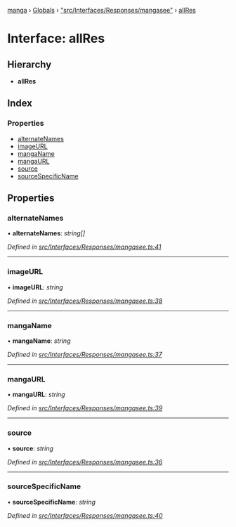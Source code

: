 [manga](../README.md) › [Globals](../globals.md) › ["src/Interfaces/Responses/mangasee"](../modules/_src_interfaces_responses_mangasee_.md) › [allRes](_src_interfaces_responses_mangasee_.allres.md)

# Interface: allRes

## Hierarchy

* **allRes**

## Index

### Properties

* [alternateNames](_src_interfaces_responses_mangasee_.allres.md#alternatenames)
* [imageURL](_src_interfaces_responses_mangasee_.allres.md#imageurl)
* [mangaName](_src_interfaces_responses_mangasee_.allres.md#manganame)
* [mangaURL](_src_interfaces_responses_mangasee_.allres.md#mangaurl)
* [source](_src_interfaces_responses_mangasee_.allres.md#source)
* [sourceSpecificName](_src_interfaces_responses_mangasee_.allres.md#sourcespecificname)

## Properties

###  alternateNames

• **alternateNames**: *string[]*

*Defined in [src/Interfaces/Responses/mangasee.ts:41](https://github.com/tushar1210/manga-node/blob/3ac409b/src/Interfaces/Responses/mangasee.ts#L41)*

___

###  imageURL

• **imageURL**: *string*

*Defined in [src/Interfaces/Responses/mangasee.ts:38](https://github.com/tushar1210/manga-node/blob/3ac409b/src/Interfaces/Responses/mangasee.ts#L38)*

___

###  mangaName

• **mangaName**: *string*

*Defined in [src/Interfaces/Responses/mangasee.ts:37](https://github.com/tushar1210/manga-node/blob/3ac409b/src/Interfaces/Responses/mangasee.ts#L37)*

___

###  mangaURL

• **mangaURL**: *string*

*Defined in [src/Interfaces/Responses/mangasee.ts:39](https://github.com/tushar1210/manga-node/blob/3ac409b/src/Interfaces/Responses/mangasee.ts#L39)*

___

###  source

• **source**: *string*

*Defined in [src/Interfaces/Responses/mangasee.ts:36](https://github.com/tushar1210/manga-node/blob/3ac409b/src/Interfaces/Responses/mangasee.ts#L36)*

___

###  sourceSpecificName

• **sourceSpecificName**: *string*

*Defined in [src/Interfaces/Responses/mangasee.ts:40](https://github.com/tushar1210/manga-node/blob/3ac409b/src/Interfaces/Responses/mangasee.ts#L40)*
